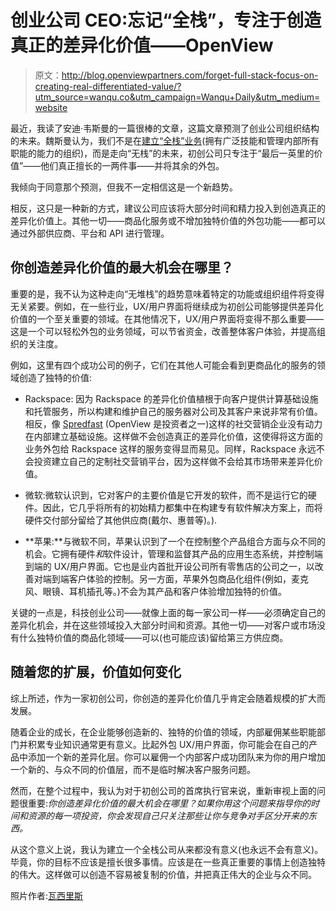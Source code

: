 # 创业公司 CEO:忘记“全栈”，专注于创造真正的差异化价值——OpenView

> 原文：<http://blog.openviewpartners.com/forget-full-stack-focus-on-creating-real-differentiated-value/?utm_source=wanqu.co&utm_campaign=Wanqu+Daily&utm_medium=website>

最近，我读了安迪·韦斯曼的一篇很棒的文章，这篇文章预测了创业公司组织结构的未来。魏斯曼认为，我们不是在[建立“全栈”业务](http://cdixon.org/2014/03/15/full-stack-startups/)(拥有广泛技能和管理内部所有职能的能力的组织)，而是走向“无栈”的未来，初创公司只专注于“最后一英里的价值”——他们真正擅长的一两件事——并将其余的外包。

我倾向于同意那个预测，但我不一定相信这是一个新趋势。

相反，这只是一种新的方式，建议公司应该将大部分时间和精力投入到创造真正的差异化价值上。其他一切——商品化服务或不增加独特价值的外包功能——都可以通过外部供应商、平台和 API 进行管理。

## 你创造差异化价值的最大机会在哪里？

重要的是，我不认为这种走向“无堆栈”的趋势意味着特定的功能或组织组件将变得无关紧要。例如，在一些行业，UX/用户界面将继续成为初创公司能够提供差异化价值的一个至关重要的领域。在其他情况下，UX/用户界面将变得不那么重要——这是一个可以轻松外包的业务领域，可以节省资金，改善整体客户体验，并提高组织的关注度。

例如，这里有四个成功公司的例子，它们在其他人可能会看到更商品化的服务的领域创造了独特的价值:

*   Rackspace: 因为 Rackspace 的差异化价值植根于向客户提供计算基础设施和托管服务，所以构建和维护自己的服务器对公司及其客户来说非常有价值。相反，像 [Spredfast](https://www.spredfast.com/) (OpenView 是投资者之一)这样的社交营销企业没有动力在内部建立基础设施。这样做不会创造真正的差异化价值，这使得将这方面的业务外包给 Rackspace 这样的服务变得显而易见。同样，Rackspace 永远不会投资建立自己的定制社交营销平台，因为这样做不会给其市场带来差异化价值。

*   微软:微软认识到，它对客户的主要价值是它开发的软件，而不是运行它的硬件。因此，它几乎将所有的初始精力都集中在构建专有软件解决方案上，而将硬件交付部分留给了其他供应商(戴尔、惠普等)。).

*   **苹果:**与微软不同，苹果认识到了一个在控制整个产品组合方面与众不同的机会。它拥有硬件*和*软件设计，管理和监督其产品的应用生态系统，并控制端到端的 UX/用户界面。它也是业内首批开设公司所有零售店的公司之一，以改善对端到端客户体验的控制。另一方面，苹果外包商品化组件(例如，麦克风、眼镜、耳机插孔等。)不会为其产品和客户体验增加独特的价值。

关键的一点是，科技创业公司——就像上面的每一家公司一样——必须确定自己的差异化机会，并在这些领域投入大部分时间和资源。其他一切——对客户或市场没有什么独特价值的商品化领域——可以(也可能应该)留给第三方供应商。

## 随着您的扩展，价值如何变化

综上所述，作为一家初创公司，你创造的差异化价值几乎肯定会随着规模的扩大而发展。

随着企业的成长，在企业能够创造新的、独特的价值的领域，内部雇佣某些职能部门并积累专业知识通常更有意义。比起外包 UX/用户界面，你可能会在自己的产品中添加一个新的差异化层。你可以雇佣一个内部客户成功团队来为你的用户增加一个新的、与众不同的价值层，而不是临时解决客户服务问题。

然而，在整个过程中，我认为对于初创公司的首席执行官来说，重新审视上面的问题很重要:*你创造差异化价值的最大机会在哪里？如果你用这个问题来指导你的时间和资源的每一项投资，你会发现自己只关注那些让你与竞争对手区分开来的东西。*

从这个意义上说，我认为建立一个全栈公司从来都没有意义(也永远不会有意义)。毕竟，你的目标不应该是擅长很多事情。应该是在一些真正重要的事情上创造独特的伟大。这样做可以创造不容易被复制的价值，并把真正伟大的企业与众不同。

照片作者:[瓦西里斯](https://www.flickr.com/photos/vassilisonline/16206300793/in/photolist-qG6wBc-nmY3nS-dvvxMD-dvB8L9-dvB97y-fDwV2X-95z64g-ee4FbR-dJSZW2-dvvxXR-dvvy44-dvvxVP-dvB8UN-dvB8Wj-dvvxYX-dvB8SS-dvB8Qu-dvB8Mo-dvB8TC-dvvy7M-dvB8Ns-3ZW1Z1-eVVUZX-3ZW1E9-3ZRMpF-re6T5f-5aE3Yr-JNsJd-4pDfqM-6GCkGe-cwpPeS-edBvV-fMMhct-fNpdje-fNFLmY-4NGf3y-8nSoM4-fN3RnW-5pBy6e-fN3S7A-fMLeCF-73JKLt-fNEvVd-hqrpG-fNEyP7-fNFEvy-fNFHp5-fNnWkz-4ujSVY-3ZW2vU)